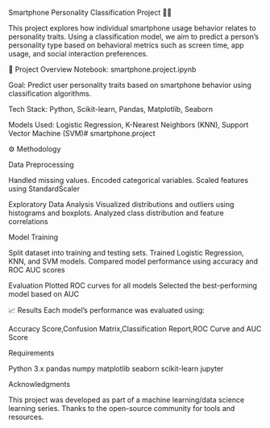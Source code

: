 Smartphone Personality Classification Project 📱🧠

This project explores how individual smartphone usage behavior relates to personality traits. Using a classification model, we aim to predict a person’s personality type based on behavioral metrics such as screen time, app usage, and social interaction preferences.

📂 Project Overview
Notebook: smartphone.project.ipynb

Goal: Predict user personality traits based on smartphone behavior using classification algorithms.

Tech Stack: Python, Scikit-learn, Pandas, Matplotlib, Seaborn

Models Used: Logistic Regression, K-Nearest Neighbors (KNN), Support Vector Machine (SVM)# smartphone.project

⚙️ Methodology

Data Preprocessing

Handled missing values.
Encoded categorical variables.
Scaled features using StandardScaler

Exploratory Data Analysis
Visualized distributions and outliers using histograms and boxplots.
Analyzed class distribution and feature correlations

Model Training

Split dataset into training and testing sets. 
Trained Logistic Regression, KNN, and SVM models. 
Compared model performance using accuracy and ROC AUC scores


Evaluation
Plotted ROC curves for all models
Selected the best-performing model based on AUC

📈 Results
Each model’s performance was evaluated using:

Accuracy Score,Confusion Matrix,Classification Report,ROC Curve and AUC Score

 Requirements

Python 3.x
pandas
numpy
matplotlib
seaborn
scikit-learn
jupyter

Acknowledgments

This project was developed as part of a machine learning/data science learning series. Thanks to the open-source community for tools and resources.
